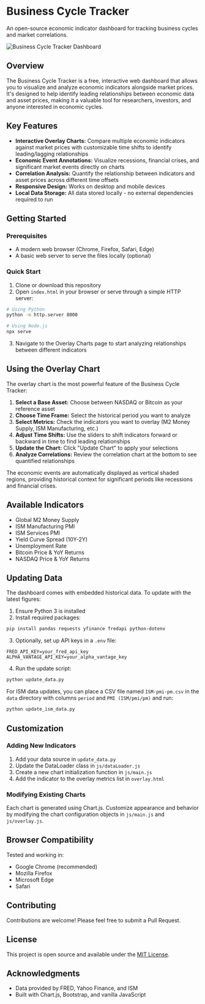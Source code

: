 # Business Cycle Tracker

An open-source economic indicator dashboard for tracking business cycles and market correlations.

![Business Cycle Tracker Dashboard](screenshots/dashboard.png)

## Overview

The Business Cycle Tracker is a free, interactive web dashboard that allows you to visualize and analyze economic indicators alongside market prices. It's designed to help identify leading relationships between economic data and asset prices, making it a valuable tool for researchers, investors, and anyone interested in economic cycles.

## Key Features

- **Interactive Overlay Charts:** Compare multiple economic indicators against market prices with customizable time shifts to identify leading/lagging relationships
- **Economic Event Annotations:** Visualize recessions, financial crises, and significant market events directly on charts
- **Correlation Analysis:** Quantify the relationship between indicators and asset prices across different time offsets
- **Responsive Design:** Works on desktop and mobile devices
- **Local Data Storage:** All data stored locally - no external dependencies required to run

## Getting Started

### Prerequisites

- A modern web browser (Chrome, Firefox, Safari, Edge)
- A basic web server to serve the files locally (optional)

### Quick Start

1. Clone or download this repository
2. Open `index.html` in your browser or serve through a simple HTTP server:

```bash
# Using Python
python -m http.server 8000

# Using Node.js
npx serve
```

3. Navigate to the Overlay Charts page to start analyzing relationships between different indicators

## Using the Overlay Chart

The overlay chart is the most powerful feature of the Business Cycle Tracker:

1. **Select a Base Asset:** Choose between NASDAQ or Bitcoin as your reference asset
2. **Choose Time Frame:** Select the historical period you want to analyze
3. **Select Metrics:** Check the indicators you want to overlay (M2 Money Supply, ISM Manufacturing, etc.)
4. **Adjust Time Shifts:** Use the sliders to shift indicators forward or backward in time to find leading relationships
5. **Update the Chart:** Click "Update Chart" to apply your selections
6. **Analyze Correlations:** Review the correlation chart at the bottom to see quantified relationships

The economic events are automatically displayed as vertical shaded regions, providing historical context for significant periods like recessions and financial crises.

## Available Indicators

- Global M2 Money Supply
- ISM Manufacturing PMI
- ISM Services PMI
- Yield Curve Spread (10Y-2Y)
- Unemployment Rate
- Bitcoin Price & YoY Returns
- NASDAQ Price & YoY Returns

## Updating Data

The dashboard comes with embedded historical data. To update with the latest figures:

1. Ensure Python 3 is installed
2. Install required packages:

```bash
pip install pandas requests yfinance fredapi python-dotenv
```

3. Optionally, set up API keys in a `.env` file:

```
FRED_API_KEY=your_fred_api_key
ALPHA_VANTAGE_API_KEY=your_alpha_vantage_key
```

4. Run the update script:

```bash
python update_data.py
```

For ISM data updates, you can place a CSV file named `ISM-pmi-pm.csv` in the `data` directory with columns `period` and `PMI (ISM/pmi/pm)` and run:

```bash
python update_ism_data.py
```

## Customization

### Adding New Indicators

1. Add your data source in `update_data.py`
2. Update the DataLoader class in `js/dataLoader.js`
3. Create a new chart initialization function in `js/main.js`
4. Add the indicator to the overlay metrics list in `overlay.html`

### Modifying Existing Charts

Each chart is generated using Chart.js. Customize appearance and behavior by modifying the chart configuration objects in `js/main.js` and `js/overlay.js`.

## Browser Compatibility

Tested and working in:

- Google Chrome (recommended)
- Mozilla Firefox
- Microsoft Edge
- Safari

## Contributing

Contributions are welcome! Please feel free to submit a Pull Request.

## License

This project is open source and available under the [MIT License](LICENSE).

## Acknowledgments

- Data provided by FRED, Yahoo Finance, and ISM
- Built with Chart.js, Bootstrap, and vanilla JavaScript
